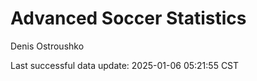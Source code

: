 # Advanced Soccer Statistics
Denis Ostroushko

<!-- gfm -->

Last successful data update: 2025-01-06 05:21:55 CST
